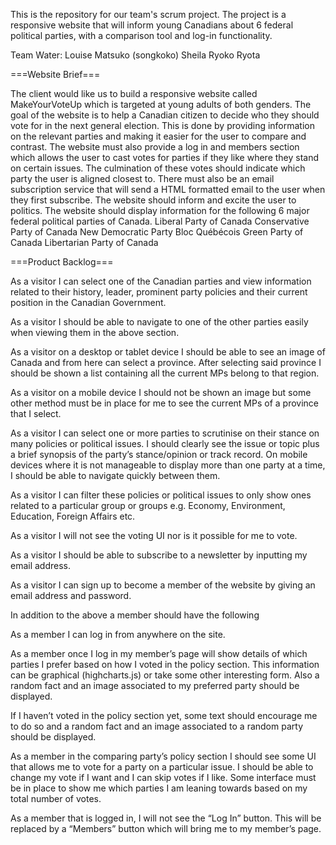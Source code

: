 This is the repository for our team's scrum project.
The project is a responsive website that will inform young Canadians about 6 federal political parties, with a comparison tool and log-in functionality.

Team Water:
Louise
Matsuko (songkoko)
Sheila
Ryoko
Ryota

===Website Brief===

The client would like us to build a responsive website called MakeYourVoteUp which is targeted at young adults of both genders. The goal of the website is to help a Canadian citizen to decide who they should vote for in the next general election. This is done by providing information on the relevant parties and making it easier for the user to compare and contrast. The website must also provide a log in and members section which allows the user to cast votes for parties if they like where they stand on certain issues. The culmination of these votes should indicate which party the user is aligned closest to. There must also be an email subscription service that will send a HTML formatted email to the user when they first subscribe. The website should inform and excite the user to politics.
The website should display information for the following 6 major federal political parties of Canada.
Liberal Party of Canada
Conservative Party of Canada
New Democratic Party
Bloc Québécois
Green Party of Canada
Libertarian Party of Canada

===Product Backlog===

As a visitor I can select one of the Canadian parties and view information related to their history, leader, prominent party policies and their current position in the Canadian Government.

As a visitor I should be able to navigate to one of the other parties easily when viewing them in the above section.

As a visitor on a desktop or tablet device I should be able to see an image of Canada and from here can select a province. After selecting said province I should be shown a list containing all the current MPs belong to that region.

As a visitor on a mobile device I should not be shown an image but some other method must be in place for me to see the current MPs of a province that I select.

As a visitor I can select one or more parties to scrutinise on their stance on many policies or political issues. I should clearly see the issue or topic plus a brief synopsis of the party’s stance/opinion or track record. On mobile devices where it is not manageable to display more than one party at a time, I should be able to navigate quickly between them. 

As a visitor I can filter these policies or political issues to only show ones related to a particular group or groups e.g. Economy, Environment, Education, Foreign Affairs etc.

As a visitor I will not see the voting UI nor is it possible for me to vote.

As a visitor I should be able to subscribe to a newsletter by inputting my email address.

As a visitor I can sign up to become a member of the website by giving an email address and password.

In addition to the above a member should have the following

As a member I can log in from anywhere on the site. 

As a member once I log in my member’s page will show details of which parties I prefer based on how I voted in the policy section. This information can be graphical (highcharts.js) or take some other interesting form. Also a random fact and an image associated to my preferred party should be displayed.

If I haven’t voted in the policy section yet, some text should encourage me to do so and a random fact and an image associated to a random party should be displayed.

As a member in the comparing party’s policy section I should see some UI that allows me to vote for a party on a particular issue. I should be able to change my vote if I want and I can skip votes if I like. Some interface must be in place to show me which parties I am leaning towards based on my total number of votes.

As a member that is logged in, I will not see the “Log In” button. This will be replaced by a “Members” button which will bring me to my member’s page.
